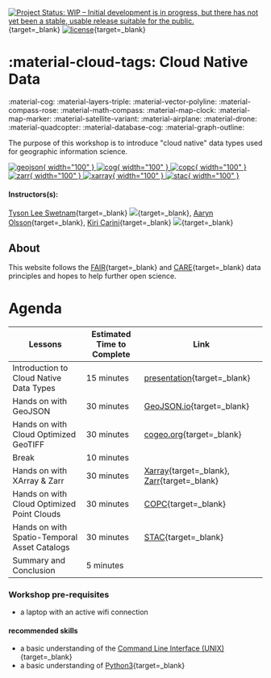 [![Project Status: WIP – Initial development is in progress, but there has not yet been a stable, usable release suitable for the public.](https://www.repostatus.org/badges/latest/wip.svg)](https://www.repostatus.org/#wip){target=_blank} [![license](https://img.shields.io/badge/license-GPLv3-blue.svg)](https://opensource.org/licenses/GPL-3.0){target=_blank} 

# :material-cloud-tags: Cloud Native Data 

:material-cog: :material-layers-triple: :material-vector-polyline: :material-compass-rose: :material-math-compass: :material-map-clock: :material-map-marker: :material-satellite-variant: :material-airplane: :material-drone: :material-quadcopter: :material-database-cog: :material-graph-outline: 

The purpose of this workshop is to introduce "cloud native" data types used for geographic information science. 

<a href="https://geojson.io" target="blank" rel="geojson">![geojson](https://brands.home-assistant.io/_/geo_json_events/logo.png){ width="100" } </a>
<a href="https://cogeo.org" target="blank" rel="cog">![cog](https://www.cogeo.org/images/logo/Cog-02.png){ width="100" } </a>
<a href="https://copc.io" target="blank" rel="copc">![copc](https://copc.io/COPC_IO-Logo-2color.png){ width="100" } </a>
<a href="https://zarr.readthedocs.io" target="blank" rel="zarr">![zarr](https://zarr.readthedocs.io/en/stable/_static/logo1.png){ width="100" } </a>
<a href="https://docs.xarray.dev" target="blank" rel="xarray">![xarray](https://docs.xarray.dev/en/stable/_static/dataset-diagram-logo.png){ width="100" } </a>
<a href="https://stacspec.org" target="blank" rel="stac">![stac](https://d33wubrfki0l68.cloudfront.net/22691a3c3002324451ed99f4009de8aab761e1b7/d24da/public/images-original/stac-01.png){ width="100" } </a>

#### Instructors(s): 
[Tyson Lee Swetnam](https://tyson-swetnam.github.io/){target=_blank} [![](https://orcid.org/sites/default/files/images/orcid_16x16.png)](http://orcid.org/0000-0002-6639-7181){target=_blank},
[Aaryn Olsson](https://www.linkedin.com/in/aarynolsson/){target=_blank},
[Kiri Carini](http://kcarini.github.io/){target=_blank} [![](https://orcid.org/sites/default/files/images/orcid_16x16.png)](http://orcid.org/0000-0002-9630-0432){target=_blank}

## About

This website follows the [FAIR](https://www.go-fair.org/fair-principles/){target=_blank} and [CARE](https://www.gida-global.org/care){target=_blank} data principles and hopes to help further open science. 

# Agenda

| Lessons | Estimated Time to Complete | Link |
|---------|----------------------------|------|
| Introduction to Cloud Native Data Types | 15 minutes | [presentation](){target=_blank} |
| Hands on with GeoJSON | 30 minutes | [GeoJSON.io](https://geojson.io){target=_blank} |
| Hands on with Cloud Optimized GeoTIFF | 30 minutes | [cogeo.org](https://cogeo.org){target=_blank} |
| Break | 10 minutes | |
| Hands on with XArray & Zarr | 30 minutes | [Xarray](https://docs.xarray.dev/en/stable/){target=_blank}, [Zarr](https://zarr.readthedocs.io/en/stable/){target=_blank} |
| Hands on with Cloud Optimized Point Clouds | 30 minutes | [COPC](https://copc.io/){target=_blank} |
| Hands on with Spatio-Temporal Asset Catalogs | 30 minutes | [STAC](https://stacspec.org/){target=_blank} | 
| Summary and Conclusion | 5 minutes | | 

### Workshop pre-requisites

* a laptop with an active wifi connection

#### recommended skills 

* a basic understanding of the [Command Line Interface (UNIX)](https://swcarpentry.github.io/shell-novice/){target=_blank}
* a basic understanding of [Python3](https://www.geeksforgeeks.org/introduction-to-python3/#:~:text=Python%20is%20a%20high%2Dlevel,them%20readable%20all%20the%20time.){target=_blank}
